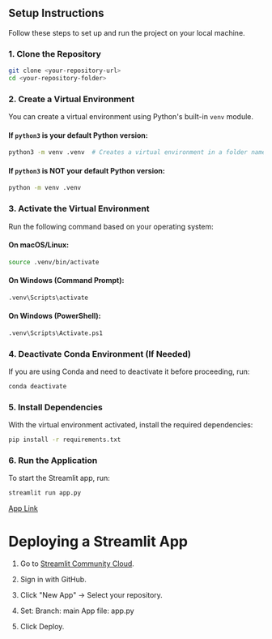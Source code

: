 ## Setup Instructions

Follow these steps to set up and run the project on your local machine.

### 1. Clone the Repository

```sh
git clone <your-repository-url>
cd <your-repository-folder>
```

### 2. Create a Virtual Environment

You can create a virtual environment using Python's built-in `venv` module.

#### If `python3` is your default Python version:
```sh
python3 -m venv .venv  # Creates a virtual environment in a folder named .venv
```

#### If `python3` is NOT your default Python version:
```sh
python -m venv .venv
```

### 3. Activate the Virtual Environment

Run the following command based on your operating system:

#### On macOS/Linux:
```sh
source .venv/bin/activate
```

#### On Windows (Command Prompt):
```sh
.venv\Scripts\activate
```

#### On Windows (PowerShell):
```sh
.venv\Scripts\Activate.ps1
```

### 4. Deactivate Conda Environment (If Needed)

If you are using Conda and need to deactivate it before proceeding, run:
```sh
conda deactivate
```

### 5. Install Dependencies

With the virtual environment activated, install the required dependencies:
```sh
pip install -r requirements.txt
```

### 6. Run the Application

To start the Streamlit app, run:
```sh
streamlit run app.py
```

[App Link](https://techresumeapp.streamlit.app/)


# Deploying a Streamlit App

1. Go to [Streamlit Community Cloud](https://streamlit.io/cloud).
2. Sign in with GitHub.
3. Click "New App" → Select your repository.
4. Set:
Branch: main
App file: app.py

5. Click Deploy.

